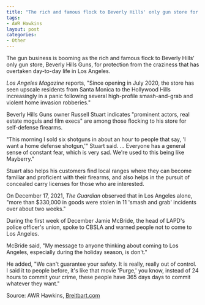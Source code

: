 ```yaml
---
title: "The rich and famous flock to Beverly Hills' only gun store for protection"
tags:
- AWR Hawkins
layout: post
categories:
- Other
---
```


The gun business is booming as the rich and famous flock to Beverly Hills' only gun store, Beverly Hills Guns, for protection from the craziness that has overtaken day-to-day life in Los Angeles.

*Los Angeles Magazine* reports, "Since opening in July 2020, the store has seen upscale residents from Santa Monica to the Hollywood Hills increasingly in a panic following several high-profile smash-and-grab and violent home invasion robberies."

Beverly Hills Guns owner Russell Stuart indicates "prominent actors, real estate moguls and film execs" are among those flocking to his store for self-defense firearms.

"This morning I sold six shotguns in about an hour to people that say, 'I want a home defense shotgun,'" Stuart said. ... Everyone has a general sense of constant fear, which is very sad. We're used to this being like Mayberry."

Stuart also helps his customers find local ranges where they can become familiar and proficient with their firearms, and also helps in the pursuit of concealed carry licenses for those who are interested.

On December 17, 2021, *The Guardian* observed that in Los Angeles alone, "more than $330,000 in goods were stolen in 11 'smash and grab' incidents over about two weeks."

During the first week of December Jamie McBride, the head of LAPD's police officer's union, spoke to CBSLA and warned people not to come to Los Angeles.

McBride said, "My message to anyone thinking about coming to Los Angeles, especially during the holiday season, is don't."

He added, "We can't guarantee your safety. It is really, really out of control. I said it to people before, it's like that movie 'Purge,' you know, instead of 24 hours to commit your crime, these people have 365 days days to commit whatever they want."

Source: AWR Hawkins, [Breitbart.com](https://www.breitbart.com/politics/2021/12/30/rich-famous-flock-beverly-hills-only-gun-store-protection/)
